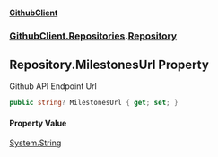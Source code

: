 #### [GithubClient](index.md 'index')
### [GithubClient.Repositories](GithubClient.Repositories.md 'GithubClient.Repositories').[Repository](GithubClient.Repositories.Repository.md 'GithubClient.Repositories.Repository')

## Repository.MilestonesUrl Property

Github API Endpoint Url

```csharp
public string? MilestonesUrl { get; set; }
```

#### Property Value
[System.String](https://docs.microsoft.com/en-us/dotnet/api/System.String 'System.String')